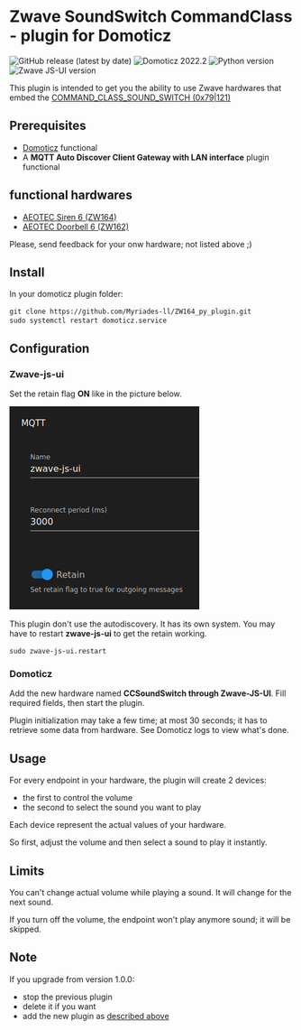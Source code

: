<!-- TODO: rewrite/read everything -->
# Zwave SoundSwitch CommandClass -  plugin for Domoticz

![GitHub release (latest by date)][release_shield] ![Domoticz 2022.2][domoticz_shield] ![Python version][python_shield] ![Zwave JS-UI version][zjsui_shield]

This plugin is intended to get you the ability to use Zwave hardwares that embed the [COMMAND_CLASS_SOUND_SWITCH (0x79|121)][def_CCSS]

## Prerequisites

- [Domoticz](https://www.domoticz.com/) functional
- A **MQTT Auto Discover Client Gateway with LAN interface** plugin functional

## functional hardwares

- [AEOTEC Siren 6 (ZW164)](https://aeotec.com/products/aeotec-siren-6)
- [AEOTEC Doorbell 6 (ZW162)](https://aeotec.com/products/aeotec-doorbell-6)

Please, send feedback for your onw hardware; not listed above ;)

## Install

In your domoticz plugin folder:

```Shell
git clone https://github.com/Myriades-ll/ZW164_py_plugin.git
sudo systemctl restart domoticz.service
```

## Configuration

### Zwave-js-ui

Set the retain flag **ON** like in the picture below.

![retain flag][def_retain_flag]

This plugin don't use the autodiscovery. It has its own system. You may have to restart **zwave-js-ui** to get the retain working.

```Shell
sudo zwave-js-ui.restart
```

### Domoticz

Add the new hardware named **CCSoundSwitch through Zwave-JS-UI**. Fill required fields, then start the plugin.

Plugin initialization may take a few time; at most 30 seconds; it has to retrieve some data from hardware. See Domoticz logs to view what's done.

## Usage

For every endpoint in your hardware, the plugin will create 2 devices:

- the first to control the volume
- the second to select the sound you want to play

Each device represent the actual values of your hardware.

So first, adjust the volume and then select a sound to play it instantly.

## Limits

You can't change actual volume while playing a sound. It will change for the next sound.

If you turn off the volume, the endpoint won't play anymore sound; it will be skipped.

## Note

If you upgrade from version 1.0.0:

- stop the previous plugin
- delete it if you want
- add the new plugin as [described above](#domoticz)

[domoticz_shield]: <https://img.shields.io/badge/Domoticz-2022.2-brightgreen>
[python_shield]: <https://img.shields.io/badge/Python-3.7-brightgreen>
[zjsui_shield]: <https://img.shields.io/badge/Zwave_JS_UI-8.4.1-brightgreen>
[release_shield]: <https://img.shields.io/github/v/release/Myriades-ll/ZW164_py_plugin?color=orange&logo=Version&style=flat>
[def_retain_flag]: /pictures/zjsui_retain.png "Retain flag"
[def_CCSS]: https://z-wave.me/files/manual/z-way/Command_Class_Reference.html#SECTION0016470000000000000000
